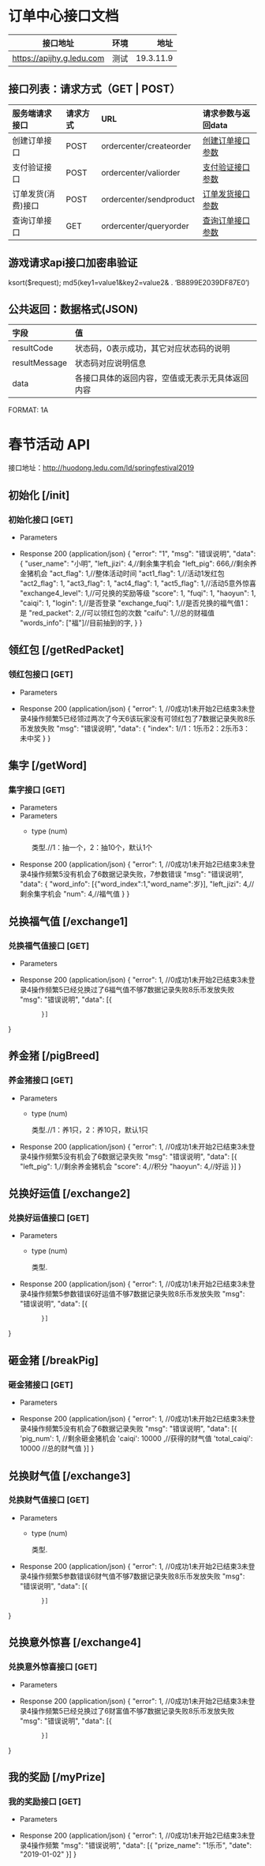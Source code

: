 # 订单中心接口文档
接口地址|环境|地址
--|:--:|--:
https://apijhy.g.ledu.com|测试|19.3.11.9

## 接口列表：请求方式（GET | POST）
服务端请求接口|请求方式|URL|请求参数与返回data
:--|:--|:--|:--
创建订单接口      |POST|ordercenter/createorder|[创建订单接口参数]("createorder")
支付验证接口      |POST|ordercenter/valiorder  |[支付验证接口参数]("createorder")
订单发货(消费)接口|POST|ordercenter/sendproduct |[订单发货接口参数]("createorder")
查询订单接口       |GET |ordercenter/queryorder |[查询订单接口参数]("createorder")

## 游戏请求api接口加密串验证
ksort($request); md5(key1=value1&key2=value2& . ‘B8899E2039DF87E0’)

## 公共返回：数据格式(JSON)
字段|值
:--|:--
resultCode|状态码，0表示成功，其它对应状态码的说明
resultMessage|状态码对应说明信息
data|各接口具体的返回内容，空值或无表示无具体返回内容

FORMAT: 1A

# 春节活动 API

接口地址：http://huodong.ledu.com/ld/springfestival2019

## 初始化 [/init]

### 初始化接口 [GET]

+ Parameters
    
+ Response 200 (application/json)
{
            "error": "1", 
            "msg": "错误说明",
            "data": {
                "user_name": "小明",
                "left_jizi": 4,//剩余集字机会
                "left_pig": 666,//剩余养金猪机会
				"act_flag": 1,//整体活动时间
				"act1_flag": 1,//活动1发红包
				"act2_flag": 1,
				"act3_flag": 1,
				"act4_flag": 1,
				"act5_flag": 1,//活动5意外惊喜
				"exchange4_level": 1,//可兑换的奖励等级
				"score": 1,
				"fuqi": 1,
				"haoyun": 1,
				"caiqi": 1,
				"login": 1,//是否登录
				"exchange_fuqi": 1,//是否兑换的福气值1：是
				"red_packet": 2,//可以领红包的次数
				"caifu": 1,//总的财福值
				"words_info": ["福"]//目前抽到的字,
            }
 }
 
 
## 领红包 [/getRedPacket]

### 领红包接口 [GET]


+ Parameters

+ Response 200 (application/json)
{
            "error": 1, //0成功1未开始2已结束3未登录4操作频繁5已经领过两次了今天6该玩家没有可领红包了7数据记录失败8乐币发放失败
            "msg": "错误说明",
             "data": {
                "index": 1//1：1乐币2：2乐币3：未中奖
            }
 }


## 集字 [/getWord]

### 集字接口 [GET]


+ Parameters
+ Parameters
    + type (num)

        类型.//1：抽一个，2：抽10个，默认1个
+ Response 200 (application/json)
{
            "error": 1, //0成功1未开始2已结束3未登录4操作频繁5没有机会了6数据记录失败，7参数错误
            "msg": "错误说明",
             "data": {
                "word_info": [{"word_index":1,"word_name":岁}],
				"left_jizi": 4,//剩余集字机会
				"num": 4,//福气值
            }
 }
   

## 兑换福气值 [/exchange1]

### 兑换福气值接口 [GET]


+ Parameters

+ Response 200 (application/json)
{
            "error": 1, //0成功1未开始2已结束3未登录4操作频繁5已经兑换过了6福气值不够7数据记录失败8乐币发放失败
            "msg": "错误说明",
             "data": [{
                
            }]
 }


## 养金猪 [/pigBreed]

### 养金猪接口 [GET]


+ Parameters
    + type (num)

        类型.//1：养1只，2：养10只，默认1只
+ Response 200 (application/json)
{
            "error": 1, //0成功1未开始2已结束3未登录4操作频繁5没有机会了6数据记录失败
            "msg": "错误说明",
             "data": [{
                 "left_pig": 1,//剩余养金猪机会
				"score": 4,//积分
				"haoyun": 4,//好运
            }]
 }
  


## 兑换好运值 [/exchange2]

### 兑换好运值接口 [GET]

+ Parameters
    + type (num)

        类型.

+ Response 200 (application/json)
{
            "error": 1, //0成功1未开始2已结束3未登录4操作频繁5参数错误6好运值不够7数据记录失败8乐币发放失败
            "msg": "错误说明",
             "data": [{
                
            }]
 } 


## 砸金猪 [/breakPig]

### 砸金猪接口 [GET]


+ Parameters

+ Response 200 (application/json)
{
            "error": 1, //0成功1未开始2已结束3未登录4操作频繁5没有机会了6数据记录失败
            "msg": "错误说明",
             "data": [{
                 'pig_num': 1, //剩余砸金猪机会
                'caiqi': 10000 ,//获得的财气值
				'total_caiqi': 10000 //总的财气值
            }]
 }


## 兑换财气值 [/exchange3]

### 兑换财气值接口 [GET]

+ Parameters
    + type (num)

        类型.

+ Response 200 (application/json)
{
            "error": 1, //0成功1未开始2已结束3未登录4操作频繁5参数错误6财气值不够7数据记录失败8乐币发放失败
            "msg": "错误说明",
             "data": [{
                
            }]
 } 


## 兑换意外惊喜 [/exchange4]

### 兑换意外惊喜接口 [GET]

+ Parameters

+ Response 200 (application/json)
{
            "error": 1, //0成功1未开始2已结束3未登录4操作频繁5已经兑换过了6财富值不够7数据记录失败8乐币发放失败
            "msg": "错误说明",
             "data": [{
                
            }]
 } 

## 我的奖励 [/myPrize]

### 我的奖励接口 [GET]

+ Parameters

+ Response 200 (application/json)
{
            "error": 1, //0成功1未开始2已结束3未登录4操作频繁
            "msg": "错误说明",
            "data": [{
                "prize_name": "1乐币",
                "date": "2019-01-02"
            }]
 } 


